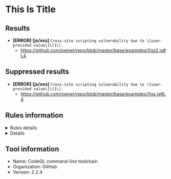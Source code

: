 # This Is Title

## Results

- **[ERROR]** **[js/xss]**  `Cross-site scripting vulnerability due to \[user-provided value\]\(1\).`
    - https://github.com/owner/repo/blob/master/base/examples/Xss2.js#L4



## Suppressed results

- **[ERROR]** **[js/xss]**  `Cross-site scripting vulnerability due to \[user-provided value\]\(1\).`
    - https://github.com/owner/repo/blob/master/base/examples/Xss.js#L4



## Rules information
<!-- Rule Info -->
<details><summary>Rules details</summary>


    - js/xss [error] 

    > Client-side cross-site scripting
</details>
<details><summary>Details</summary>
<pre>{
    "driver": {
        "name": "CodeQL command-line toolchain",
        "organization": "GitHub",
        "semanticVersion": "2.2.4",
        "rules": [
            {
                "id": "js/xss",
                "name": "js/xss",
                "shortDescription": {
                    "text": "Client-side cross-site scripting"
                },
                "fullDescription": {
                    "text": "Writing user input directly to the DOM allows for a cross-site scripting vulnerability."
                },
                "defaultConfiguration": {
                    "level": "error"
                },
                "properties": {
                    "tags": [
                        "security",
                        "external/cwe/cwe-079",
                        "external/cwe/cwe-116"
                    ],
                    "kind": "path-problem",
                    "precision": "high",
                    "name": "Client-side cross-site scripting",
                    "description": "Writing user input directly to the DOM allows for\n              a cross-site scripting vulnerability.",
                    "id": "js/xss",
                    "problem.severity": "error"
                }
            }
        ]
    }
}</pre></details>

## Tool information
- Name: CodeQL command-line toolchain
- Organization: GitHub
- Version: 2.2.4
